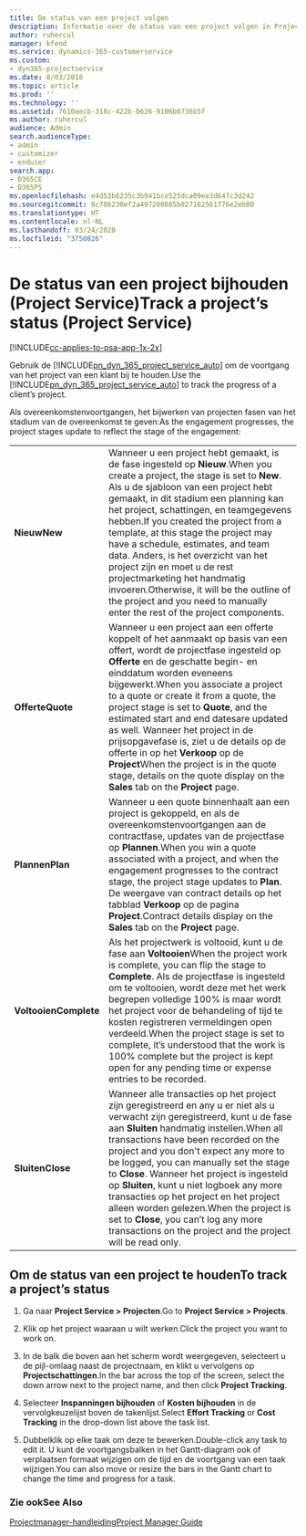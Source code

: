 ```yaml
---
title: De status van een project volgen
description: Informatie over de status van een project volgen in Project Service
author: ruhercul
manager: kfend
ms.service: dynamics-365-customerservice
ms.custom:
- dyn365-projectservice
ms.date: 8/03/2018
ms.topic: article
ms.prod: ''
ms.technology: ''
ms.assetid: 7610aecb-318c-422b-b626-9106b0736b5f
ms.author: ruhercul
audience: Admin
search.audienceType:
- admin
- customizer
- enduser
search.app:
- D365CE
- D365PS
ms.openlocfilehash: e4d53b6235c3b941bce525dca09ee3d647c3d242
ms.sourcegitcommit: 8c786230ef2a497280885b827162561776e2eb00
ms.translationtype: HT
ms.contentlocale: nl-NL
ms.lasthandoff: 03/24/2020
ms.locfileid: "3750826"
---
```

# <a name="track-a-projects-status-project-service"></a><span data-ttu-id="63faa-103">De status van een project bijhouden (Project Service)</span><span class="sxs-lookup"><span data-stu-id="63faa-103">Track a project’s status (Project Service)</span></span>

[!INCLUDE[cc-applies-to-psa-app-1x-2x](../includes/cc-applies-to-psa-app-1x-2x.md)]

<span data-ttu-id="63faa-104">Gebruik de [!INCLUDE[pn_dyn_365_project_service_auto](../includes/pn-dyn-365-project-service-auto.md)] om de voortgang van het project van een klant bij te houden.</span><span class="sxs-lookup"><span data-stu-id="63faa-104">Use the [!INCLUDE[pn_dyn_365_project_service_auto](../includes/pn-dyn-365-project-service-auto.md)] to track the progress of a client’s project.</span></span>  

<span data-ttu-id="63faa-105">Als overeenkomstenvoortgangen, het bijwerken van projecten fasen van het stadium van de overeenkomst te geven:</span><span class="sxs-lookup"><span data-stu-id="63faa-105">As the engagement progresses, the project stages update to reflect the stage of the engagement:</span></span>  


|              |                                                                                                                                                                                                                                                                                                  |
|--------------|--------------------------------------------------------------------------------------------------------------------------------------------------------------------------------------------------------------------------------------------------------------------------------------------------|
|   <span data-ttu-id="63faa-106">**Nieuw**</span><span class="sxs-lookup"><span data-stu-id="63faa-106">**New**</span></span>    | <span data-ttu-id="63faa-107">Wanneer u een project hebt gemaakt, is de fase ingesteld op **Nieuw**.</span><span class="sxs-lookup"><span data-stu-id="63faa-107">When you create a project, the stage is set to **New**.</span></span> <span data-ttu-id="63faa-108">Als u de sjabloon van een project hebt gemaakt, in dit stadium een planning kan het project, schattingen, en teamgegevens hebben.</span><span class="sxs-lookup"><span data-stu-id="63faa-108">If you created the project from a template, at this stage the project may have a schedule, estimates, and team data.</span></span> <span data-ttu-id="63faa-109">Anders, is het overzicht van het project zijn en moet u de rest projectmarketing het handmatig invoeren.</span><span class="sxs-lookup"><span data-stu-id="63faa-109">Otherwise, it will be the outline of the project and you need to manually enter the rest of the project components.</span></span> |
|  <span data-ttu-id="63faa-110">**Offerte**</span><span class="sxs-lookup"><span data-stu-id="63faa-110">**Quote**</span></span>   |      <span data-ttu-id="63faa-111">Wanneer u een project aan een offerte koppelt of het aanmaakt op basis van een offert, wordt de projectfase ingesteld op **Offerte** en de geschatte begin- en einddatum worden eveneens bijgewerkt.</span><span class="sxs-lookup"><span data-stu-id="63faa-111">When you associate a project to a quote or create it from a quote, the project stage is set to **Quote**, and the estimated start and end datesare updated as well.</span></span> <span data-ttu-id="63faa-112">Wanneer het project in de prijsopgavefase is, ziet u de details op de offerte in op het **Verkoop** op de **Project**</span><span class="sxs-lookup"><span data-stu-id="63faa-112">When the project is in the quote stage, details on the quote display on the **Sales** tab on the **Project** page.</span></span>      |
|   <span data-ttu-id="63faa-113">**Plannen**</span><span class="sxs-lookup"><span data-stu-id="63faa-113">**Plan**</span></span>   |                                     <span data-ttu-id="63faa-114">Wanneer u een quote binnenhaalt aan een project is gekoppeld, en als de overeenkomstenvoortgangen aan de contractfase, updates van de projectfase op **Plannen**.</span><span class="sxs-lookup"><span data-stu-id="63faa-114">When you win a quote associated with a project, and when the engagement progresses to the contract stage, the project stage updates to **Plan**.</span></span> <span data-ttu-id="63faa-115">De weergave van contract details op het tabblad **Verkoop** op de pagina **Project**.</span><span class="sxs-lookup"><span data-stu-id="63faa-115">Contract details display on the **Sales** tab on the **Project** page.</span></span>                                      |
| <span data-ttu-id="63faa-116">**Voltooien**</span><span class="sxs-lookup"><span data-stu-id="63faa-116">**Complete**</span></span> |                    <span data-ttu-id="63faa-117">Als het projectwerk is voltooid, kunt u de fase aan **Voltooien**</span><span class="sxs-lookup"><span data-stu-id="63faa-117">When the project work is complete, you can flip the stage to **Complete**.</span></span> <span data-ttu-id="63faa-118">Als de projectfase is ingesteld om te voltooien, wordt deze met het werk begrepen volledige 100% is maar wordt het project voor de behandeling of tijd te kosten registreren vermeldingen open verdeeld.</span><span class="sxs-lookup"><span data-stu-id="63faa-118">When the project stage is set to complete, it’s understood that the work is 100% complete but the project is kept open for any pending time or expense entries to be recorded.</span></span>                     |
|  <span data-ttu-id="63faa-119">**Sluiten**</span><span class="sxs-lookup"><span data-stu-id="63faa-119">**Close**</span></span>   |           <span data-ttu-id="63faa-120">Wanneer alle transacties op het project zijn geregistreerd en any u er niet als u verwacht zijn geregistreerd, kunt u de fase aan **Sluiten** handmatig instellen.</span><span class="sxs-lookup"><span data-stu-id="63faa-120">When all transactions have been recorded on the project and you don't expect any more to be logged, you can manually set the stage to **Close**.</span></span> <span data-ttu-id="63faa-121">Wanneer het project is ingesteld op **Sluiten**, kunt u niet logboek any more transacties op het project en het project alleen worden gelezen.</span><span class="sxs-lookup"><span data-stu-id="63faa-121">When the project is set to **Close**, you can’t log any more transactions on the project and the project will be read only.</span></span>           |

## <a name="to-track-a-projects-status"></a><span data-ttu-id="63faa-122">Om de status van een project te houden</span><span class="sxs-lookup"><span data-stu-id="63faa-122">To track a project’s status</span></span>  

1.  <span data-ttu-id="63faa-123">Ga naar **Project Service > Projecten**.</span><span class="sxs-lookup"><span data-stu-id="63faa-123">Go to **Project Service > Projects**.</span></span>  

2.  <span data-ttu-id="63faa-124">Klik op het project waaraan u wilt werken.</span><span class="sxs-lookup"><span data-stu-id="63faa-124">Click the project you want to work on.</span></span>  

3.  <span data-ttu-id="63faa-125">In de balk die boven aan het scherm wordt weergegeven, selecteert u de pijl-omlaag naast de projectnaam, en klikt u vervolgens op **Projectschattingen**.</span><span class="sxs-lookup"><span data-stu-id="63faa-125">In the bar across the top of the screen, select the down arrow next to the project name, and then click **Project Tracking**.</span></span>  

4.  <span data-ttu-id="63faa-126">Selecteer **Inspanningen bijhouden** of **Kosten bijhouden** in de vervolgkeuzelijst boven de takenlijst.</span><span class="sxs-lookup"><span data-stu-id="63faa-126">Select **Effort Tracking** or **Cost Tracking** in the drop-down list above the task list.</span></span>  

5.  <span data-ttu-id="63faa-127">Dubbelklik op elke taak om deze te bewerken.</span><span class="sxs-lookup"><span data-stu-id="63faa-127">Double-click any task to edit it.</span></span> <span data-ttu-id="63faa-128">U kunt de voortgangsbalken in het Gantt-diagram ook of verplaatsen formaat wijzigen om de tijd en de voortgang van een taak wijzigen.</span><span class="sxs-lookup"><span data-stu-id="63faa-128">You can also move or resize the bars in the Gantt chart to change the time and progress for a task.</span></span>  

### <a name="see-also"></a><span data-ttu-id="63faa-129">Zie ook</span><span class="sxs-lookup"><span data-stu-id="63faa-129">See Also</span></span>  
 [<span data-ttu-id="63faa-130">Projectmanager-handleiding</span><span class="sxs-lookup"><span data-stu-id="63faa-130">Project Manager Guide</span></span>](../project-service/project-manager-guide.md)
